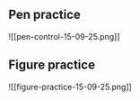 ## Pen practice
![[pen-control-15-09-25.png]]

## Figure practice

![[figure-practice-15-09-25.png]]